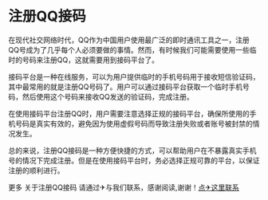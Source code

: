 # 注册QQ接码

在现代社交网络时代，QQ作为中国用户使用最广泛的即时通讯工具之一，注册QQ号成为了几乎每个人必须要做的事情。然而，有时候我们可能需要使用一些临时的号码来注册QQ，这就需要用到接码平台了。

接码平台是一种在线服务，可以为用户提供临时的手机号码用于接收短信验证码，其中最常用的就是注册QQ号码了。用户可以通过接码平台获取一个临时手机号码，然后使用这个号码来接收QQ发送的验证码，完成注册。

在使用接码平台注册QQ时，用户需要注意选择正规的接码平台，确保所使用的手机号码是真实有效的，避免因为使用虚假号码而导致注册失败或者账号被封禁的情况发生。

总的来说，注册QQ接码是一种方便快捷的方式，可以帮助用户在不暴露真实手机号的情况下完成注册。但是在使用接码平台时，务必选择正规可靠的平台，以保证注册的顺利进行。

更多 关于注册QQ接码 请通过✈与我们联系，感谢阅读,谢谢！[点✈这里联系](https://1.k02.cc)
